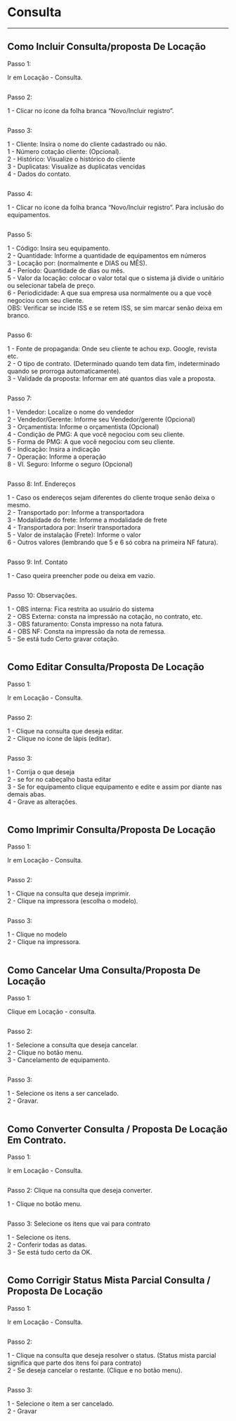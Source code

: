# Consulta

***

## Como Incluir Consulta/proposta De Locação

Passo 1:

Ir em Locação - Consulta.

<figure><img src="../../.gitbook/assets/image (41).png" alt=""><figcaption></figcaption></figure>

Passo 2:

1 - Clicar no ícone da folha branca “Novo/Incluir registro”.

<figure><img src="../../.gitbook/assets/image (1) (1) (1) (1) (1).png" alt=""><figcaption></figcaption></figure>

Passo 3:

1 - Cliente: Insira o nome do cliente cadastrado ou não.\
1 - Número cotação cliente: (Opcional).\
2 - Histórico: Visualize o histórico do cliente\
3 - Duplicatas: Visualize as duplicatas vencidas\
4 - Dados do contato.

<figure><img src="../../.gitbook/assets/image (2) (1) (1) (1) (1).png" alt=""><figcaption></figcaption></figure>

Passo 4:

1 - Clicar no ícone da folha branca “Novo/Incluir registro”. Para inclusão do equipamentos.

<figure><img src="../../.gitbook/assets/image (373).png" alt=""><figcaption></figcaption></figure>

Passo 5:

1 - Código: Insira seu equipamento.\
2 - Quantidade: Informe a quantidade de equipamentos em números\
3 - Locação por: (normalmente e DIAS ou MÊS).\
4 - Período: Quantidade de dias ou mês.\
5 - Valor da locação: colocar o valor total que o sistema já divide o unitário ou selecionar tabela de preço.\
6 - Periodicidade: A que sua empresa usa normalmente ou a que você negociou com seu cliente.\
OBS: Verificar se incide ISS e se retem ISS, se sim marcar senão deixa em branco.

<figure><img src="../../.gitbook/assets/image (374).png" alt=""><figcaption></figcaption></figure>

Passo 6:

1 - Fonte de propaganda: Onde seu cliente te achou exp. Google, revista etc.\
2 - O tipo de contrato. (Determinado quando tem data fim, indeterminado quando se prorroga automaticamente).\
3 - Validade da proposta: Informar em até quantos dias vale a proposta.

<figure><img src="../../.gitbook/assets/image (375).png" alt=""><figcaption></figcaption></figure>

Passo 7:

1 - Vendedor: Localize o nome do vendedor\
2 - Vendedor/Gerente: Informe seu Vendedor/gerente (Opcional)\
3 - Orçamentista: Informe o orçamentista (Opcional)\
4 - Condição de PMG: A que você negociou com seu cliente.\
5 - Forma de PMG: A que você negociou com seu cliente.\
6 - Indicação: Insira a indicação\
7 - Operação: Informe a operação\
8 - Vl. Seguro: Informe o seguro (Opcional)

<figure><img src="../../.gitbook/assets/image (376).png" alt=""><figcaption></figcaption></figure>

Passo 8: Inf. Endereços

1 - Caso os endereços sejam diferentes do cliente troque senão deixa o mesmo.\
2 - Transportado por: Informe a transportadora\
3 - Modalidade do frete: Informe a modalidade de frete\
4 - Transportadora por: Inserir transportadora\
5 - Valor de instalação (Frete): Informe o valor\
6 - Outros valores (lembrando que 5 e 6 só cobra na primeira NF fatura).

<figure><img src="../../.gitbook/assets/image (377).png" alt=""><figcaption></figcaption></figure>

Passo 9: Inf. Contato

1 - Caso queira preencher pode ou deixa em vazio.

<figure><img src="../../.gitbook/assets/image (378).png" alt=""><figcaption></figcaption></figure>

Passo 10: Observações.

1 - OBS interna: Fica restrita ao usuário do sistema\
2 - OBS Externa: consta na impressão na cotação, no contrato, etc.\
3 - OBS faturamento: Consta impresso na nota fatura.\
4 - OBS NF: Consta na impressão da nota de remessa.\
5 - Se está tudo Certo gravar cotação.

<figure><img src="../../.gitbook/assets/image (379).png" alt=""><figcaption></figcaption></figure>

## Como Editar Consulta/Proposta De Locação

Passo 1:

Ir em Locação - Consulta.

<figure><img src="../../.gitbook/assets/image (380).png" alt=""><figcaption></figcaption></figure>

Passo 2:

1 - Clique na consulta que deseja editar.\
2 - Clique no ícone de lápis (editar).

<figure><img src="../../.gitbook/assets/image (381).png" alt=""><figcaption></figcaption></figure>



Passo 3:

1 - Corrija o que deseja\
2 - se for no cabeçalho basta editar\
3 - Se for equipamento clique equipamento e edite e assim por diante nas demais abas.\
4 - Grave as alterações.

<figure><img src="../../.gitbook/assets/image (382).png" alt=""><figcaption></figcaption></figure>

## Como Imprimir Consulta/Proposta De Locação

Passo 1:

Ir em Locação - Consulta.

<figure><img src="../../.gitbook/assets/image (383).png" alt=""><figcaption></figcaption></figure>

Passo 2:

1 - Clique na consulta que deseja imprimir.\
2 - Clique na impressora (escolha o modelo).

<figure><img src="../../.gitbook/assets/image (384).png" alt=""><figcaption></figcaption></figure>

Passo 3:

1 - Clique no modelo\
2 - Clique na impressora.

<figure><img src="../../.gitbook/assets/image (385).png" alt=""><figcaption></figcaption></figure>

## Como Cancelar Uma Consulta/Proposta De Locação

Passo 1:

Clique em Locação - consulta.

<figure><img src="../../.gitbook/assets/image (386).png" alt=""><figcaption></figcaption></figure>

Passo 2:

1 - Selecione a consulta que deseja cancelar.\
2 - Clique no botão menu.\
3 - Cancelamento de equipamento.

<figure><img src="../../.gitbook/assets/image (387).png" alt=""><figcaption></figcaption></figure>

Passo 3:

1 - Selecione os itens a ser cancelado.\
2 - Gravar.

<figure><img src="../../.gitbook/assets/image (388).png" alt=""><figcaption></figcaption></figure>

## Como Converter Consulta / Proposta De Locação Em Contrato.

Passo 1:

Ir em Locação - Consulta.

<figure><img src="../../.gitbook/assets/image (389).png" alt=""><figcaption></figcaption></figure>

Passo 2: Clique na consulta que deseja converter.

1 - Clique no botão menu.

<figure><img src="../../.gitbook/assets/image (390).png" alt=""><figcaption></figcaption></figure>

Passo 3: Selecione os itens que vai para contrato

1 - Selecione os itens.\
2 - Conferir todas as datas.\
3 - Se está tudo certo da OK.

<figure><img src="../../.gitbook/assets/image (391).png" alt=""><figcaption></figcaption></figure>

## Como Corrigir Status Mista Parcial Consulta / Proposta De Locação

Passo 1:

Ir em Locação - Consulta.

<figure><img src="../../.gitbook/assets/image (392).png" alt=""><figcaption></figcaption></figure>

Passo 2:

1 - Clique na consulta que deseja resolver o status. (Status mista parcial significa que parte dos itens foi para contrato)\
2 - Se deseja cancelar o restante. (Clique e no botão menu).

<figure><img src="../../.gitbook/assets/image (393).png" alt=""><figcaption></figcaption></figure>

Passo 3:

1 - Selecione o item a ser cancelado.\
2 - Gravar

<figure><img src="../../.gitbook/assets/image (394).png" alt=""><figcaption></figcaption></figure>
